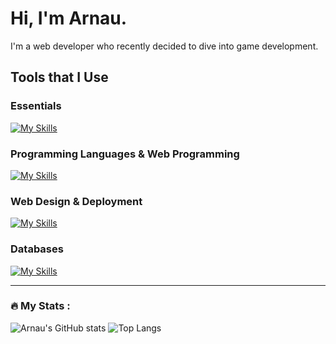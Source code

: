 # Hi, I'm Arnau.
I'm a web developer who recently decided to dive into game development.
## Tools that I Use
### Essentials
[![My Skills](https://skillicons.dev/icons?i=linux,windows,git,stackoverflow,unity)](https://skillicons.dev)

### Programming Languages & Web Programming
[![My Skills](https://skillicons.dev/icons?i=js,ts,cs,php,py,angular,vue,nodejs,express,laravel)](https://skillicons.dev)

### Web Design & Deployment
[![My Skills](https://skillicons.dev/icons?i=html,css,sass,tailwind,bootstrap,figma,docker,aws,vercel)](https://skillicons.dev)

### Databases
[![My Skills](https://skillicons.dev/icons?i=mysql,postgres,mongodb,sqlite)](https://skillicons.dev)

--- 
### :fire: My Stats :
![Arnau's GitHub stats](https://github-readme-stats.vercel.app/api?username=ArnauBadenas&show_icons=true&theme=dark&hide_border=true) ![Top Langs](https://github-readme-stats.vercel.app/api/top-langs/?username=ArnauBadenas&layout=compact&theme=dark&hide_border=true)

